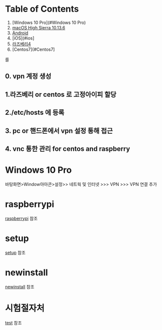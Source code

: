 # Table of Contents

1. [Windows 10 Pro](#Windows 10 Pro)
2. [macOS High Sierra 10.13.6](#api)
3. [Android](#Android)
4. [iOS](#ios]
5. [라즈베리4](#Raspberry4)
6. [Centos7](#Centos7]


를


##  0. vpn 계정 생성
##  1.라즈베리 or centos 로 고정아이피 할당
##  2./etc/hosts 에 등록
##  3. pc or 핸드폰에서 vpn 설정 통해 접근
##  4. vnc 통한 관리 for centos and raspberry

# Windows 10 Pro

  바탕화면>Window아아콘>설정>> 네트웍 및 인터넷 >>> VPN  >>> VPN 연결 추가 



# raspberrypi

[raspberrypi](/raspberrypi) 참조

# setup

[setup](/setup) 참조


# newinstall

[newinstall](/newinstall) 참조

# 시험절자처

[test](/test) 참조
